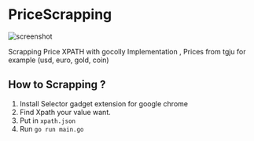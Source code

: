 # PriceScrapping
![screenshot](https://raw.githubusercontent.com/Ja7adR/PriceScrapping/main/shot.png)

Scrapping Price XPATH with gocolly Implementation 
, Prices from tgju for example (usd, euro, gold, coin)
## How to Scrapping ?
1. Install Selector gadget extension for google chrome
2. Find Xpath your value want.
3. Put in `xpath.json`
4. Run `go run main.go`
